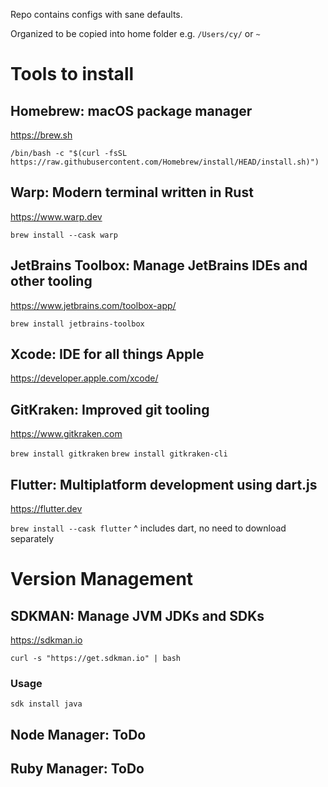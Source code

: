 Repo contains configs with sane defaults.

Organized to be copied into home folder e.g. `/Users/cy/` or `~`
 
# Tools to install

## Homebrew: macOS package manager
https://brew.sh

`/bin/bash -c "$(curl -fsSL https://raw.githubusercontent.com/Homebrew/install/HEAD/install.sh)")`

## Warp: Modern terminal written in Rust
https://www.warp.dev

`brew install --cask warp`

## JetBrains Toolbox: Manage JetBrains IDEs and other tooling
https://www.jetbrains.com/toolbox-app/

`brew install jetbrains-toolbox`

## Xcode: IDE for all things Apple
https://developer.apple.com/xcode/

## GitKraken: Improved git tooling
https://www.gitkraken.com

`brew install gitkraken`
`brew install gitkraken-cli`

## Flutter: Multiplatform development using dart.js
https://flutter.dev

`brew install --cask flutter`
^ includes dart, no need to download separately 

# Version Management

## SDKMAN: Manage JVM JDKs and SDKs 
https://sdkman.io

`curl -s "https://get.sdkman.io" | bash`

### Usage
`sdk install java`

## Node Manager: ToDo

## Ruby Manager: ToDo